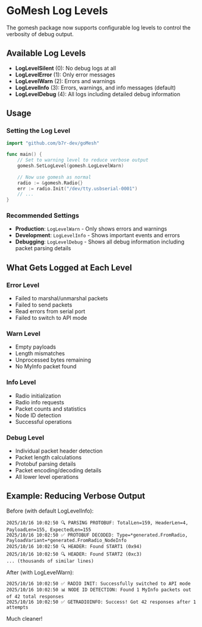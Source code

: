 # GoMesh Log Levels

The gomesh package now supports configurable log levels to control the verbosity of debug output.

## Available Log Levels

- **LogLevelSilent** (0): No debug logs at all
- **LogLevelError** (1): Only error messages
- **LogLevelWarn** (2): Errors and warnings
- **LogLevelInfo** (3): Errors, warnings, and info messages (default)
- **LogLevelDebug** (4): All logs including detailed debug information

## Usage

### Setting the Log Level

```go
import "github.com/b7r-dev/goMesh"

func main() {
    // Set to warning level to reduce verbose output
    gomesh.SetLogLevel(gomesh.LogLevelWarn)
    
    // Now use gomesh as normal
    radio := &gomesh.Radio{}
    err := radio.Init("/dev/tty.usbserial-0001")
    // ...
}
```

### Recommended Settings

- **Production**: `LogLevelWarn` - Only shows errors and warnings
- **Development**: `LogLevelInfo` - Shows important events and errors
- **Debugging**: `LogLevelDebug` - Shows all debug information including packet parsing details

## What Gets Logged at Each Level

### Error Level
- Failed to marshal/unmarshal packets
- Failed to send packets
- Read errors from serial port
- Failed to switch to API mode

### Warn Level
- Empty payloads
- Length mismatches
- Unprocessed bytes remaining
- No MyInfo packet found

### Info Level
- Radio initialization
- Radio info requests
- Packet counts and statistics
- Node ID detection
- Successful operations

### Debug Level
- Individual packet header detection
- Packet length calculations
- Protobuf parsing details
- Packet encoding/decoding details
- All lower level operations

## Example: Reducing Verbose Output

Before (with default LogLevelInfo):
```
2025/10/16 10:02:50 🔍 PARSING PROTOBUF: TotalLen=159, HeaderLen=4, PayloadLen=155, ExpectedLen=155
2025/10/16 10:02:50 ✅ PROTOBUF DECODED: Type=*generated.FromRadio, PayloadVariant=*generated.FromRadio_NodeInfo
2025/10/16 10:02:50 🔍 HEADER: Found START1 (0x94)
2025/10/16 10:02:50 🔍 HEADER: Found START2 (0xc3)
... (thousands of similar lines)
```

After (with LogLevelWarn):
```
2025/10/16 10:02:50 ✅ RADIO INIT: Successfully switched to API mode
2025/10/16 10:02:50 📊 NODE ID DETECTION: Found 1 MyInfo packets out of 42 total responses
2025/10/16 10:02:50 ✅ GETRADIOINFO: Success! Got 42 responses after 1 attempts
```

Much cleaner!

